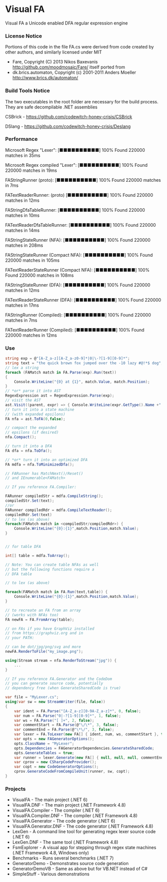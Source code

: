 ﻿# Visual FA
Visual FA a Unicode enabled DFA regular expression engine

### License Notice

Portions of this code in the file FA.cs were derived from code created by other authors, and similarly licensed under MIT
- Fare, Copyright (C) 2013 Nikos Baxevanis http://github.com/moodmosaic/Fare/ itself ported from 
- dk.brics.automaton, Copyright (c) 2001-2011 Anders Moeller http://www.brics.dk/automaton/

### Build Tools Notice

The two executables in the root folder are necessary for the build process.
They are safe decompilable .NET assemblies

CSBrick - https://github.com/codewitch-honey-crisis/CSBrick

DSlang - https://github.com/codewitch-honey-crisis/Deslang


### Performance 

Microsoft Regex "Lexer": [■■■■■■■■■■] 100% Found 220000 matches in 35ms

Microsoft Regex compiled "Lexer": [■■■■■■■■■■] 100% Found 220000 matches in 19ms

FAStringRunner (proto): [■■■■■■■■■■] 100% Found 220000 matches in 7ms

FATextReaderRunner: (proto) [■■■■■■■■■■] 100% Found 220000 matches in 12ms

FAStringDfaTableRunner: [■■■■■■■■■■] 100% Found 220000 matches in 10ms

FATextReaderDfaTableRunner: [■■■■■■■■■■] 100% Found 220000 matches in 14ms

FAStringStateRunner (NFA): [■■■■■■■■■■] 100% Found 220000 matches in 208ms

FAStringStateRunner (Compact NFA): [■■■■■■■■■■] 100% Found 220000 matches in 105ms

FATextReaderStateRunner (Compact NFA): [■■■■■■■■■■] 100% Found 220000 matches in 108ms

FAStringStateRunner (DFA): [■■■■■■■■■■] 100% Found 220000 matches in 12ms

FATextReaderStateRunner (DFA): [■■■■■■■■■■] 100% Found 220000 matches in 17ms

FAStringRunner (Compiled): [■■■■■■■■■■] 100% Found 220000 matches in 7ms

FATextReaderRunner (Compiled): [■■■■■■■■■■] 100% Found 220000 matches in 12ms


### Use

```cs
string exp = @"[A-Z_a-z][A-Z_a-z0-9]*|0|\-?[1-9][0-9]*";
string text = "the quick brown fox jumped over the -10 lazy #@!*$ dog";
// lex a string
foreach (FAMatch match in FA.Parse(exp).Run(text))
{
	Console.WriteLine("{0} at {1}", match.Value, match.Position);
}
// *or* parse it into AST
RegexExpression ast = RegexExpression.Parse(exp);
// visit the AST
ast.Visit((parent, expr) => { Console.WriteLine(expr.GetType().Name +" "+ expr); return true; });
// turn it into a state machine
// (with expanded epsilons)
FA nfa = ast.ToFA(0,false);

// compact the expanded
// epsilons (if desired)
nfa.Compact();

// turn it into a DFA
FA dfa = nfa.ToDfa();

// *or* turn it into an optimized DFA
FA mdfa = nfa.ToMinimizedDfa();

// FARunner has MatchNext()/Reset()
// and IEnumerable<FAMatch>

// If you reference FA.Compiler:

FARunner compiledStr = mdfa.CompileString();
compiledStr.Set(text);
//or
FARunner compiledRdr = mdfa.CompileTextReader();
compiledRdr.Set(text)
// to lex (as above)
foreach(FAMatch match in <compiledStr/compiledRdr>) {
	Console.WriteLine("{0}:{1}",match.Position,match.Value);
}


// for table DFA

int[] table = mdfa.ToArray();

// Note: You can create table NFAs as well
// but the following functions require a 
// DFA table

// to lex (as above)

foreach(FAMatch match in FA.Run(text,table)) {
	Console.WriteLine("{0}:{1}",match.Position,match.Value);
}

// to recreate an FA from an array
// (works with NFAs too)
FA newFA = FA.FromArray(table);

// on FAs if you have GraphViz installed
// from https://graphviz.org and in
// your PATH:

// can be dot/jpg/png/svg and more
newFA.RenderToFile("my_image.png");

using(Stream stream = nfa.RenderToStream("jpg")) {
	...
}

// If you reference FA.Generator and the CodeDom
// you can generate source code, potentially
// dependency free (when GenerateSharedCode is true)

var file = "MyLexer.cs";
using(var sw = new StreamWriter(file, false))
{					
	var ident = FA.Parse("[A-Z_a-z][0-9A-Z_a-z]*", 0, false);
	var num = FA.Parse("0|-?[1-9][0-9]*", 1, false);
	var ws = FA.Parse("[ ]+", 2, false);
	var commentStart = FA.Parse(@"\/\*", 3, false);
	var commentEnd = FA.Parse(@"\*\/", 3, false);
	var lexer = FA.ToLexer(new FA[] { ident, num, ws, commentStart }, true);
	var opts = new FAGeneratorOptions();
	opts.ClassName = "MyLexer";
	opts.Dependencies = FAGeneratorDependencies.GenerateSharedCode;
	opts.GenerateTables = true;
	var runner = lexer.Generate(new FA[] { null, null, null, commentEnd }, opts);
	var cprov = new CSharpCodeProvider();
	var copt = new CodeGeneratorOptions();
	cprov.GenerateCodeFromCompileUnit(runner, sw, copt);
}

```

### Projects

- VisualFA - The main project (.NET 6)
- VisualFA.DNF - The main project (.NET Framework 4.8)
- VisualFA.Compiler - The compiler (.NET 6)
- VisualFA.Compiler.DNF - The compiler (.NET Framework 4.8)
- VisualFA.Generator - The code generator (.NET 6)
- VisualFA.Generator.DNF - The code generator (.NET Framework 4.8)
- LexGen - A command line tool for generating regex lexer source code (.NET 6)
- LexGen.DNF - The same tool (.NET Framework 4.8)
- FsmExplorer - A visual app for stepping through regex state machines (.NET Framework 4.8, Windows only)
- Benchmarks - Runs several benchmarks (.NET 7)
- GeneratorDemo - Demonstrates source code generation
- GeneratorDemoVB - Same as above but for VB.NET instead of C#
- SimpleStuff - Various demonstrations
